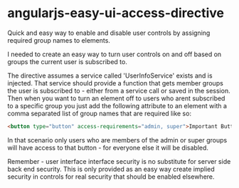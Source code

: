 # angularjs-easy-ui-access-directive
Quick and easy way to enable and disable user controls by assigning required group names to elements.

I needed to create an easy way to turn user controls on and off based on groups the current user is subscribed to.

The directive assumes a service called 'UserInfoService' exists and is injected.  That service should provide a function that gets member groups the user is subscribed to - either from a service call or saved in the session.  Then when you want to turn an element off to users who arent subscribed to a specific group you just add the following attribute to an element with a comma separated list of group names that are required like so:

```html
<button type="button" access-requirements="admin, super">Important Button</button>
```
In that scenario only users who are members of the admin or super groups will have access to that button - for everyone else it will be disabled. 

Remember - user interface interface security is no substitute for server side back end security.  This is only provided as an easy way create implied security in controls for real security that should be enabled elsewhere. 
